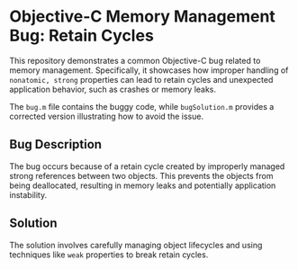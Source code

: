 # Objective-C Memory Management Bug: Retain Cycles

This repository demonstrates a common Objective-C bug related to memory management. Specifically, it showcases how improper handling of `nonatomic, strong` properties can lead to retain cycles and unexpected application behavior, such as crashes or memory leaks.

The `bug.m` file contains the buggy code, while `bugSolution.m` provides a corrected version illustrating how to avoid the issue.

## Bug Description

The bug occurs because of a retain cycle created by improperly managed strong references between two objects.  This prevents the objects from being deallocated, resulting in memory leaks and potentially application instability. 

## Solution

The solution involves carefully managing object lifecycles and using techniques like `weak` properties to break retain cycles.